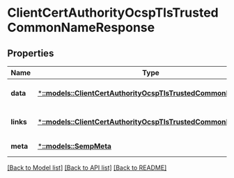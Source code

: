 # ClientCertAuthorityOcspTlsTrustedCommonNameResponse

## Properties
Name | Type | Description | Notes
------------ | ------------- | ------------- | -------------
**data** | [***::models::ClientCertAuthorityOcspTlsTrustedCommonName**](ClientCertAuthorityOcspTlsTrustedCommonName.md) |  | [optional] [default to null]
**links** | [***::models::ClientCertAuthorityOcspTlsTrustedCommonNameLinks**](ClientCertAuthorityOcspTlsTrustedCommonNameLinks.md) |  | [optional] [default to null]
**meta** | [***::models::SempMeta**](SempMeta.md) |  | [default to null]

[[Back to Model list]](../README.md#documentation-for-models) [[Back to API list]](../README.md#documentation-for-api-endpoints) [[Back to README]](../README.md)



